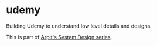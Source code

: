 udemy
===

Building Udemy to understand low level details and designs.

This is part of [Arpit's System Design series](https://www.youtube.com/playlist?list=PLsdq-3Z1EPT24ynKXkPQwxl9gyVLLGsBO).
